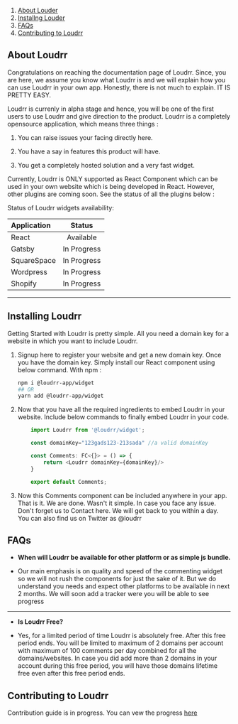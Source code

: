 1. [About Louder](#about-loudrr)
2. [Installng Louder](#installing-loudrr)
3. [FAQs](#faqs)
4. [Contributing to Loudrr](#contributing-to-loudrr)


## About Loudrr

Congratulations on reaching the documentation page of Loudrr. Since, you are here, we assume you know what Loudrr is and we will explain how you can use Loudrr in your own app. Honestly, there is not much to explain. IT IS PRETTY EASY.

Loudrr is currenly in alpha stage and hence, you will be one of the first users to use Loudrr and give direction to the product. Loudrr is a completely opensource application, which means three things :

1. You can raise issues your facing directly here.
2. You have a say in features this product will have.

3. You get a completely hosted solution and a very fast widget.

Currently, Loudrr is ONLY supported as React Component which can be used in your own website which is being developed in React. However, other plugins are coming soon. See the status of all the plugins below :

Status of Loudrr widgets availability: 


| Application       | Status     | 
|:------------- | :----------: | 
|  React |  Available  |
| Gatsby | In Progress |
| SquareSpace |  In Progress|
| Wordpress | In Progress |
| Shopify | In Progress |

----

## Installing Loudrr

Getting Started with Loudrr is pretty simple. All you need a domain key for a website in which you want to include Loudrr.

1.    Signup here to register your website and get a new domain key.
    Once you have the domain key. Simply install our React component using below command.
    With npm :

        ```bash
        npm i @loudrr-app/widget 
        ## OR
        yarn add @loudrr-app/widget
        ```


2. Now that you have all the required ingredients to embed Loudrr in your website. Include below commands to finally embed Loudrr in your code.
    ```javascript
        import Loudrr from '@loudrr/widget';

        const domainKey="123gads123-213sada" //a valid domainKey

        const Comments: FC<{}> = () => {
            return <Loudrr domainKey={domainKey}/>
        }

        export default Comments;
    ```
3.  Now this Comments component can be included anywhere in your app.
    That is it. We are done. Wasn't it simple. In case you face any issue. Don't forget us to Contact here. We will get back to you within a day. You can also find us on Twitter as @loudrr

## FAQs

- **When will Loudrr be available for other platform or as simple js bundle.**

- Our main emphasis is on quality and speed of the commenting widget so we will not rush the components for just the sake of it. But we do understand you needs and expect other platforms to be available in next 2 months. We will soon add a tracker were you will be able to see progress
----------------
- **Is Loudrr Free?**

- Yes, for a limited period of time Loudrr is absolutely free. After this free period ends. You will be limited to maximum of 2 domains per account with maximum of 100 comments per day combined for all the domains/websites. In case you did add more than 2 domains in your account during this free period, you will have those domains lifetime free even after this free period ends.

## Contributing to Loudrr
Contribution guide is in progress. You can vew the progress [here](CONTRIBUTION.md)
